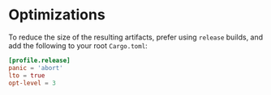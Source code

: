 # Optimizations

To reduce the size of the resulting artifacts, prefer using `release` builds, and add the following to your root `Cargo.toml`:

```toml
[profile.release]
panic = 'abort'
lto = true
opt-level = 3
```
